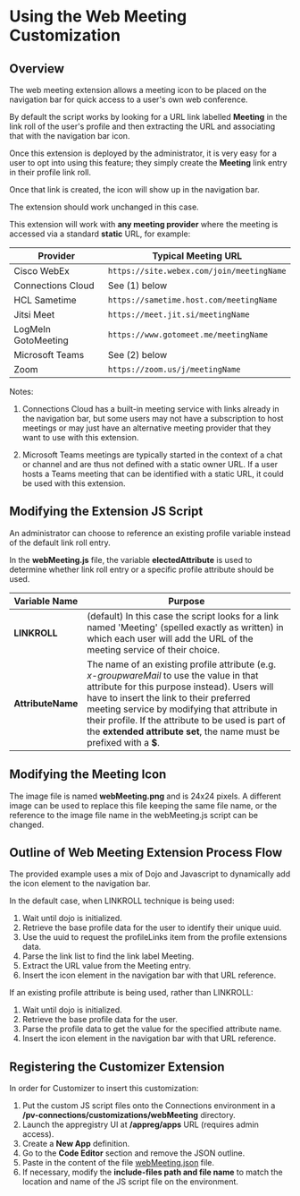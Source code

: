# Using the Web Meeting Customization

## Overview
The web meeting extension allows a meeting icon to be placed on the navigation bar for quick access to a user's own web conference.

By default the script works by looking for a URL link labelled **Meeting** in the link roll of the user's profile and then extracting the URL and associating that with the navigation bar icon.

Once this extension is deployed by the administrator, it is very easy for a user to opt into using this feature; they simply create the **Meeting** link entry in their profile link roll.

Once that link is created, the icon will show up in the navigation bar.

The extension should work unchanged in this case.

This extension will work with **any meeting provider** where the meeting is accessed via a standard **static** URL, for example:

Provider | Typical Meeting URL
-------- | -------------------
Cisco WebEx | `https://site.webex.com/join/meetingName`
Connections Cloud | See (1) below
HCL Sametime | `https://sametime.host.com/meetingName`
Jitsi Meet | `https://meet.jit.si/meetingName`
LogMeIn GotoMeeting | `https://www.gotomeet.me/meetingName`
Microsoft Teams | See (2) below
Zoom | `https://zoom.us/j/meetingName`

Notes:
1) Connections Cloud has a built-in meeting service with links already in the navigation bar, but some users may not have a subscription to host meetings or may just have an alternative meeting provider that they want to use with this extension.

2) Microsoft Teams meetings are typically started in the context of a chat or channel and are thus not defined with a static owner URL. If a user hosts a Teams meeting that can be identified with a static URL, it could be used with this extension.

## Modifying the Extension JS Script
An administrator can choose to reference an existing profile variable instead of the default link roll entry.

In the **webMeeting.js** file, the variable **electedAttribute** is used to determine whether link roll entry or a specific profile attribute should be used.

Variable Name | Purpose
------------- | -------
**LINKROLL** | (default) In this case the script looks for a link named 'Meeting' (spelled exactly as written) in which each user will add the URL of the meeting service of their choice.
**AttributeName** | The name of an existing profile attribute (e.g. *x-groupwareMail* to use the value in that attribute for this purpose instead). Users will have to insert the link to their preferred meeting service by modifying that attribute in their profile. If the attribute to be used is part of the **extended attribute set**, the name must be prefixed with a **$**.

## Modifying the Meeting Icon
The image file is named **webMeeting.png** and is 24x24 pixels. A different image can be used to replace this file keeping the same file name, or the reference to the image file name in the webMeeting.js script can be changed.

## Outline of Web Meeting Extension Process Flow
The provided example uses a mix of Dojo and Javascript to dynamically add the icon element to the navigation bar.

In the default case, when LINKROLL technique is being used:
1. Wait until dojo is initialized.
2. Retrieve the base profile data for the user to identify their unique uuid.
3. Use the uuid to request the profileLinks item from the profile extensions data.
4. Parse the link list to find the link label Meeting.
5. Extract the URL value from the Meeting entry.
6. Insert the icon element in the navigation bar with that URL reference.

If an existing profile attribute is being used, rather than LINKROLL:
1. Wait until dojo is initialized.
2. Retrieve the base profile data for the user.
3. Parse the profile data to get the value for the specified attribute name.
4. Insert the icon element in the navigation bar with that URL reference.


## Registering the Customizer Extension
In order for Customizer to insert this customization:

1. Put the custom JS script files onto the Connections environment in a **/pv-connections/customizations/webMeeting** directory.
2. Launch the appregistry UI at **/appreg/apps** URL (requires admin access).
3. Create a **New App** definition.
4. Go to the **Code Editor** section and remove the JSON outline.
5. Paste in the content of the file [webMeeting.json](./webMeeting.json) file.
6. If necessary, modify the **include-files path and file name** to match the location and name of the JS script file on the environment.

